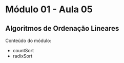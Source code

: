 # Módulo 01 - Aula 05
## Algoritmos de Ordenação Lineares

Conteúdo do módulo:
- countSort
- radixSort